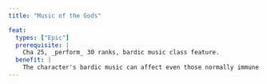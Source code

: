 ```yaml
---
title: "Music of the Gods"

feat:
  types: ["Epic"]
  prerequisite: |
    Cha 25, _perform_ 30 ranks, bardic music class feature.
  benefit: |
    The character's bardic music can affect even those normally immune to mind-affecting effects. However, such creatures gain a +10 bonus on their Will saves to resist such effects.
---
```

